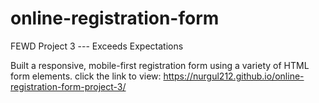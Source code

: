 # online-registration-form
FEWD Project 3 --- Exceeds Expectations

Built a responsive, mobile-first registration form using a variety of HTML form elements.
click the link to view: https://nurgul212.github.io/online-registration-form-project-3/
